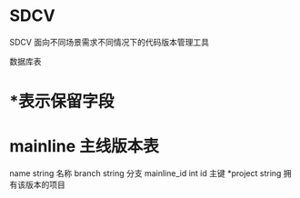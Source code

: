# SDCV
SDCV
面向不同场景需求不同情况下的代码版本管理工具

数据库表
# *表示保留字段
# mainline 主线版本表
name    string    名称
branch  string    分支
mainline_id int   id    主键
*project string    拥有该版本的项目
